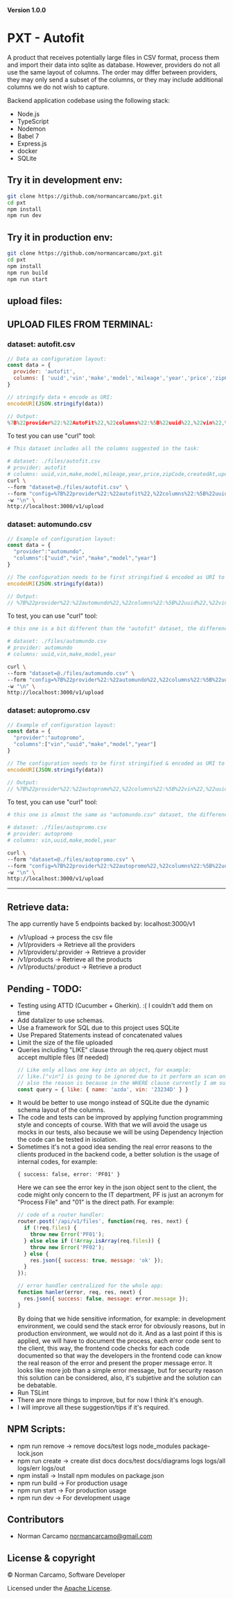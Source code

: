 **Version 1.0.0**

# PXT - Autofit

A product that receives potentially large files in CSV format, process them and
import their data into sqlite as database. However, providers do not all use 
the same layout of columns. The order may differ between providers, 
they may only send a subset of the columns, or they may include additional 
columns we do not wish to capture.

Backend application codebase using the following stack:

- Node.js
- TypeScript
- Nodemon
- Babel 7
- Express.js
- docker
- SQLite

## Try it in development env:
```bash
git clone https://github.com/normancarcamo/pxt.git
cd pxt
npm install
npm run dev
```

## Try it in production env:
```bash
git clone https://github.com/normancarcamo/pxt.git
cd pxt
npm install
npm run build
npm run start
```

## upload files:

## UPLOAD FILES FROM TERMINAL:

### dataset: autofit.csv

```js
// Data as configuration layout:
const data = {
  provider: 'autofit',
  columns: [ 'uuid','vin','make','model','mileage','year','price','zipCode','createdAt','updatedAt' ]
}

// stringify data + encode as URI:
encodeURI(JSON.stringify(data)) 

// Output:
%7B%22provider%22:%22AutoFit%22,%22columns%22:%5B%22uuid%22,%22vin%22,%22make%22,%22model%22,%22mileage%22,%22year%22,%22price%22,%22zipCode%22,%22createdAt%22,%22updatedAt%22%5D%7D
```

To test you can use "curl" tool:

```bash
# This dataset includes all the columns suggested in the task:

# dataset: ./files/autofit.csv
# provider: autofit
# columns: uuid,vin,make,model,mileage,year,price,zipCode,createdAt,updatedAt
curl \
--form "dataset=@./files/autofit.csv" \
--form "config=%7B%22provider%22:%22autofit%22,%22columns%22:%5B%22uuid%22,%22vin%22,%22make%22,%22model%22,%22mileage%22,%22year%22,%22price%22,%22zipCode%22,%22createdAt%22,%22updatedAt%22%5D%7D" \
-w "\n" \
http://localhost:3000/v1/upload
```

### dataset: automundo.csv

```js
// Example of configuration layout:
const data = {
  "provider":"automundo",
  "columns":["uuid","vin","make","model","year"]
}

// The configuration needs to be first stringified & encoded as URI to work:
encodeURI(JSON.stringify(data)) 

// Output:
// %7B%22provider%22:%22automundo%22,%22columns%22:%5B%22uuid%22,%22vin%22,%22make%22,%22model%22,%22year%22%5D%7D

```

To test, you can use "curl" tool:

```bash
# this one is a bit different than the "autofit" dataset, the difference is that this includes less columns:

# dataset: ./files/automundo.csv
# provider: automundo
# columns: uuid,vin,make,model,year

curl \
--form "dataset=@./files/automundo.csv" \
--form "config=%7B%22provider%22:%22automundo%22,%22columns%22:%5B%22uuid%22,%22vin%22,%22make%22,%22model%22,%22year%22%5D%7D" \
-w "\n" \
http://localhost:3000/v1/upload
```

### dataset: autopromo.csv

```js
// Example of configuration layout:
const data = {
  "provider":"autopromo",
  "columns":["vin","uuid","make","model","year"]
}

// The configuration needs to be first stringified & encoded as URI to work:
encodeURI(JSON.stringify(data)) 

// Output:
// %7B%22provider%22:%22autopromo%22,%22columns%22:%5B%22vin%22,%22uuid%22,%22make%22,%22model%22,%22year%22%5D%7D

```

To test, you can use "curl" tool:

```bash
# this one is almost the same as "automundo.csv" dataset, the difference is the order of their columns:

# dataset: ./files/autopromo.csv
# provider: autopromo
# columns: vin,uuid,make,model,year

curl \
--form "dataset=@./files/autopromo.csv" \
--form "config=%7B%22provider%22:%22autopromo%22,%22columns%22:%5B%22uuid%22,%22vin%22,%22make%22,%22model%22,%22year%22%5D%7D" \
-w "\n" \
http://localhost:3000/v1/upload
```

-------------------------------------------------------------------

## Retrieve data:

The app currently have 5 endpoints backed by: localhost:3000/v1

- /v1/upload -> process the csv file
- /v1/providers -> Retrieve all the providers
- /v1/providers/:provider -> Retrieve a provider
- /v1/products -> Retrieve all the products
- /v1/products/:product -> Retrieve a product

## Pending - TODO:

- Testing using ATTD (Cucumber + Gherkin). :( I couldn't add them on time
- Add datalizer to use schemas.
- Use a framework for SQL due to this project uses SQLite
- Use Prepared Statements instead of concatenated values
- Limit the size of the file uploaded
- Queries including "LIKE" clause through the req.query object must accept multiple files (If needed)
  ```js
  // Like only allows one key into an object, for example:
  // like.["vin"] is going to be ignored due to it perform an scan on the first key found.
  // also the reason is because in the WHERE clause currently I am supporting one field.
  const query = { like: { name: 'azda', vin: '23234D' } }

  ```
- It would be better to use mongo instead of SQLite due the dynamic schema layout of the columns.
- The code and tests can be improved by applying function programming style and concepts of course.
  With that we will avoid the usage us mocks in our tests, 
also because we will be using Dependency Injection the code can be tested in isolation.
- Sometimes it's not a good idea sending the real error reasons to the clients produced in the backend code, a better solution is the usage of internal codes, for example:
  ```
  { success: false, error: 'PF01' }
  ```
  Here we can see the error key in the json object sent to the client, the code might only concern to the IT department, PF is just an acronym for "Process File" and "01" is the direct path.
  For example:
  ```js
  // code of a router handler:
  router.post('/api/v1/files', function(req, res, next) {
    if (!req.files) {
      throw new Error('PF01');
    } else else if (!Array.isArray(req.files)) {
      throw new Error('PF02');
    } else {
      res.json({ success: true, message: 'ok' });
    }
  });

  // error handler centralized for the whole app:
  function hanler(error, req, res, next) {
    res.json({ success: false, message: error.message });
  }
  ```
  By doing that we hide sensitive information, for example: in development environment, we could send the stack error for obviously reasons, but in production environment, we would not do it.
  And as a last point if this is applied, we will have to document the process, each error code sent to the client, this way, the frontend code checks for each code documented so that way the developers in the frontend code can know the real reason of the error and present the proper message error.
  It looks like more job than a simple error message, but for security reason this solution can be considered, also, it's subjetive and the solution can be debatable.
- Run TSLint
- There are more things to improve, but for now I think it's enough.
- I will improve all these suggestion/tips if it's required.

## NPM Scripts:
- npm run remove -> remove docs/test logs node_modules package-lock.json
- npm run create -> create dist docs docs/test docs/diagrams logs logs/all logs/err logs/out
- npm install    -> Install npm modules on package.json
- npm run build  -> For production usage
- npm run start  -> For production usage
- npm run dev    -> For development usage

## Contributors

- Norman Carcamo <normancarcamo@gmail.com>

## License & copyright

© Norman Carcamo, Software Developer

Licensed under the [Apache License](LICENSE).